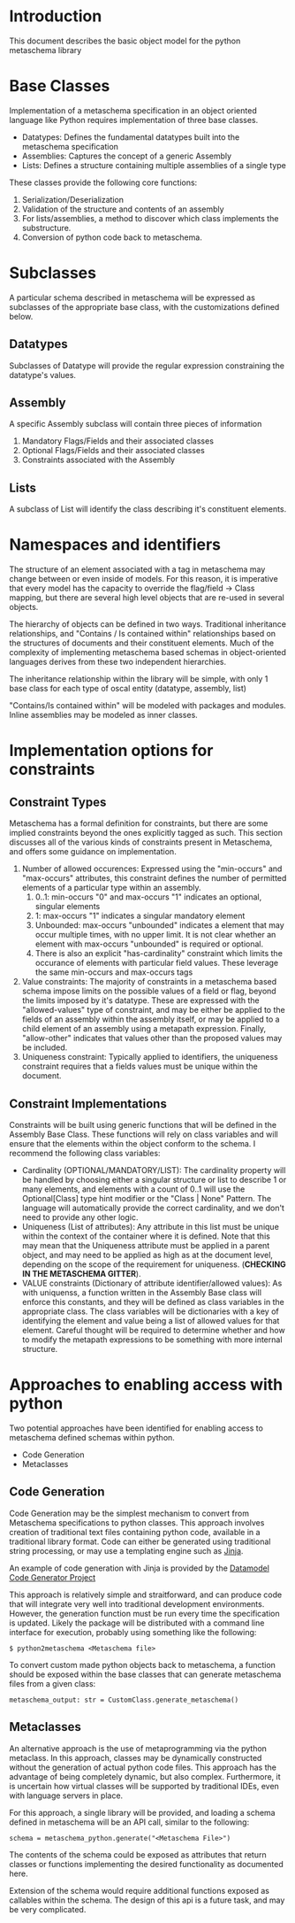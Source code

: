 # Introduction

This document describes the basic object model for the python metaschema library

# Base Classes
Implementation of a metaschema specification in an object oriented language like Python requires implementation of three base classes.

- Datatypes: Defines the fundamental datatypes built into the metaschema specification
- Assemblies: Captures the concept of a generic Assembly
- Lists: Defines a structure containing multiple assemblies of a single type

These classes provide the following core functions:

1. Serialization/Deserialization
1. Validation of the structure and contents of an assembly
1. For lists/assemblies, a method to discover which class implements the substructure.
1. Conversion of python code back to metaschema.

# Subclasses

A particular schema described in metaschema will be expressed as subclasses of the appropriate base class, with the customizations defined below.

## Datatypes

Subclasses of Datatype will provide the regular expression constraining the datatype's values.

## Assembly

A specific Assembly subclass will contain three pieces of information

1. Mandatory Flags/Fields and their associated classes
1. Optional Flags/Fields and their associated classes
1. Constraints associated with the Assembly 

## Lists

A subclass of List will identify the class describing it's constituent elements.

# Namespaces and identifiers

The structure of an element associated with a tag in metaschema may change between or even inside of models. For this reason, it is imperative that every model has the capacity to override the flag/field -> Class mapping, but there are several high level objects that are re-used in several objects.

The hierarchy of objects can be defined in two ways. Traditional inheritance relationships, and "Contains / Is contained within" relationships based on the structures of documents and their constituent elements. Much of the complexity of implementing metaschema based schemas in object-oriented languages derives from these two independent hierarchies.

The inheritance relationship within the library will be simple, with only 1 base class for each type of oscal entity (datatype, assembly, list)

"Contains/Is contained within" will be modeled with packages and modules. Inline assemblies may be modeled as inner classes.

# Implementation options for constraints

## Constraint Types

Metaschema has a formal definition for constraints, but there are some implied constraints beyond the ones explicitly tagged as such. This section discusses all of the various kinds of constraints present in Metaschema, and offers some guidance on implementation.

1. Number of allowed occurences: Expressed using the "min-occurs" and "max-occurs" attributes, this constraint defines the number of permitted elements of a particular type within an assembly. 
    1. 0..1: min-occurs "0" and max-occurs "1" indicates an optional, singular elements
    1. 1: max-occurs "1" indicates a singular mandatory element
    1. Unbounded: max-occurs "unbounded" indicates a element that may occur multiple times, with no upper limit. It is not clear whether an element with max-occurs "unbounded" is required or optional. 
    1. There is also an explicit "has-cardinality" constraint which limits the occurance of elements with particular field values. These leverage the same min-occurs and max-occurs tags
1. Value constraints: The majority of constraints in a metaschema based schema impose limits on the possible values of a field or flag, beyond the limits imposed by it's datatype. These are expressed with the "allowed-values" type of constraint, and may be either be applied to the fields of an assembly within the assembly itself, or may be applied to a child element of an assembly using a metapath expression. Finally, "allow-other" indicates that values other than the proposed values may be included.
1. Uniqueness constraint: Typically applied to identifiers, the uniqueness constraint requires that a fields values must be unique within the document.

##  Constraint Implementations

Constraints will be built using generic functions that will be defined in the Assembly Base Class. These functions will rely on class variables and will ensure that the elements within the object conform to the schema. I recommend the following class variables:

* Cardinality (OPTIONAL/MANDATORY/LIST): The cardinality property will be handled by choosing either a singular structure or list to describe 1 or many elements, and elements with a count of 0..1 will use the Optional\[Class\] type hint modifier or the "Class | None" Pattern. The language will automatically provide the correct cardinality, and we don't need to provide any other logic.
* Uniqueness (List of attributes): Any attribute in this list must be unique within the context of the container where it is defined. Note that this may mean that the Uniqueness attribute must be applied in a parent object, and may need to be applied as high as at the document level, depending on the scope of the requirement for uniqueness. (**CHECKING IN THE METASCHEMA GITTER**). 
* VALUE constraints (Dictionary of attribute identifier/allowed values): As with uniquenss, a function written in the Assembly Base class will enforce this constants, and they will be defined as class variables in the appropriate class. The class variables will be dictionaries with a key of identifying the element and value being a list of allowed values for that element. Careful thought will be required to determine whether and how to modify the metapath expressions to be something with more internal structure.

# Approaches to enabling access with python

Two potential approaches have been identified for enabling access to metaschema defined schemas within python.

- Code Generation
- Metaclasses

## Code Generation

Code Generation may be the simplest mechanism to convert from Metaschema specifications to python classes. This approach involves creation of traditional text files containing python code, available in a traditional library format. Code can either be generated using traditional string processing, or may use a templating engine such as [Jinja](https://jinja.palletsprojects.com/en/3.0.x/).

An example of code generation with Jinja is provided by the [Datamodel Code Generator Project](https://github.com/koxudaxi/datamodel-code-generator/tree/main/datamodel_code_generator)

This approach is relatively simple and straitforward, and can produce code that will integrate very well into traditional development environments. However, the generation function must be run every time the specification is updated. Likely the package will be distributed with a command line interface for execution, probably using something like the following:

```
$ python2metaschema <Metaschema file>
```

To convert custom made python objects back to metaschema, a function should be exposed within the base classes that can generate metaschema files from a given class:

```
metaschema_output: str = CustomClass.generate_metaschema()
```

## Metaclasses

An alternative approach is the use of metaprogramming via the python metaclass. In this approach, classes may be dynamically constructed without the generation of actual python code files. This approach has the advantage of being completely dynamic, but also complex. Furthermore, it is uncertain how virtual classes will be supported by traditional IDEs, even with language servers in place.

For this approach, a single library will be provided, and loading a schema defined in metaschema will be an API call, similar to the following:

```
schema = metaschema_python.generate("<Metaschema File>")
```

The contents of the schema could be exposed as attributes that return classes or functions implementing the desired functionality as documented here.

Extension of the schema would require additional functions exposed as callables within the schema. The design of this api is a future task, and may be very complicated.